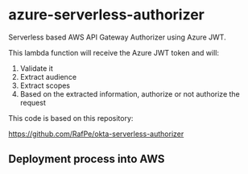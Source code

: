 # azure-serverless-authorizer
Serverless based AWS API Gateway Authorizer using Azure JWT.

This lambda function will receive the Azure JWT token and will:

1. Validate it
2. Extract audience
3. Extract scopes
4. Based on the extracted information, authorize or not authorize the request

This code is based on this repository:

https://github.com/RafPe/okta-serverless-authorizer

## Deployment process into AWS


